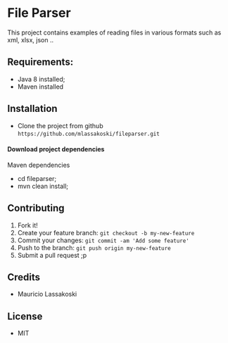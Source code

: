 # File Parser

This project contains examples of reading files in various formats such as xml, xlsx, json ..


## Requirements:

 * Java 8 installed;
 * Maven installed


## Installation

  * Clone the project from github
  `https://github.com/mlassakoski/fileparser.git`

#### Download project dependencies

Maven dependencies
  * cd fileparser;
  * mvn clean install;


## Contributing

1. Fork it!
2. Create your feature branch: `git checkout -b my-new-feature`
3. Commit your changes: `git commit -am 'Add some feature'`
4. Push to the branch: `git push origin my-new-feature`
5. Submit a pull request ;p


## Credits

* Mauricio Lassakoski


## License

* MIT